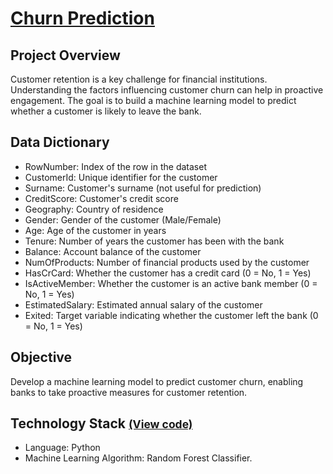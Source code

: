# [Churn Prediction](../c.%20Jupyter%20Notebooks/Churn%20Prediction.ipynb)


## Project Overview
Customer retention is a key challenge for financial institutions. Understanding the factors influencing customer churn 
can help in proactive engagement. The goal is to build a machine learning model to predict whether a customer is likely 
to leave the bank.

## Data Dictionary
- RowNumber: Index of the row in the dataset
- CustomerId: Unique identifier for the customer
- Surname: Customer's surname (not useful for prediction)
- CreditScore: Customer's credit score
- Geography: Country of residence
- Gender: Gender of the customer (Male/Female)
- Age: Age of the customer in years
- Tenure: Number of years the customer has been with the bank
- Balance: Account balance of the customer
- NumOfProducts: Number of financial products used by the customer
- HasCrCard: Whether the customer has a credit card (0 = No, 1 = Yes)
- IsActiveMember: Whether the customer is an active bank member (0 = No, 1 = Yes)
- EstimatedSalary: Estimated annual salary of the customer
- Exited: Target variable indicating whether the customer left the bank (0 = No, 1 = Yes)

## Objective
Develop a machine learning model to predict customer churn, enabling banks to take proactive measures for customer 
retention.

## Technology Stack <small>[(View code)](../c.%20Jupyter%20Notebooks/Churn%20Prediction.ipynb)</small>
- Language: Python
- Machine Learning Algorithm: Random Forest Classifier.
